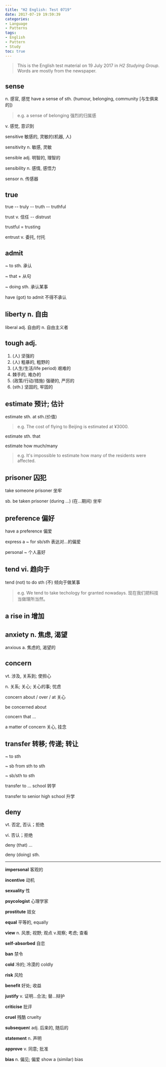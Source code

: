 ```yaml
---
title: "H2 English: Test 0719"
date: 2017-07-19 19:59:39
categories:
- Language
- Patterns
tags:
- English
- Pattern
- Study
toc: true
---
```


> This is the English test material on 19 July 2017 in *H2 Studying Group*. Words are mostly from the newspaper.

## sense

n. 感官, 感觉 have a sense of sth. (humour, belonging, community [与生俱来的])

> e.g. a sense of belonging 强烈的归属感

v. 感觉, 意识到

sensitive 敏感的, 灵敏的(机器, 人)

sensitivity n. 敏感, 灵敏

sensible adj. 明智的, 理智的

sensibility n. 感情, 感悟力

sensor n. 传感器

## true

true -- truly -- truth -- truthful

trust v. 信任 -- distrust

trustful = trusting

entrust v. 委托, 付托

## admit

~ to sth. 承认

~ that + 从句

~ doing sth. 承认某事

have (got) to admit 不得不承认

## liberty n. 自由

liberal adj. 自由的 n. 自由主义者

## tough adj.

1. (人) 坚强的
2. (人) 粗暴的, 粗野的
3. (人生/生活/life period) 艰难的
4. 棘手的, 难办的
5. (政策/行动/措施) 强硬的, 严厉的
6. (sth.) 坚固的, 牢固的

## estimate 预计; 估计

estimate sth. at sth.(价值)

> e.g. The cost of flying to Beijing is estimated at ¥3000. 

estimate sth. that

estimate how much/many

> e.g. It's impossible to estimate how many of the residents were affected.

## prisoner 囚犯

take someone prisoner 坐牢

sb. be taken prisoner (during ...) (在…期间) 坐牢

## preference 偏好

have a preference 偏爱

express a ~ for sb/sth 表达对…的偏爱

personal ~ 个人喜好

## tend vi. 趋向于

tend (not) to do sth (不) 倾向于做某事

> e.g. We tend to take techology for granted nowadays. 现在我们把科技当做理所当然。

## a rise in 增加

## anxiety  n. 焦虑, 渴望

anxious  a. 焦虑的, 渴望的

## concern

vt. 涉及, 关系到; 使担心

n. 关系; 关心; 关心的事; 忧虑

concern about / over / at 关心

be concerned about

concern that ...

a matter of concern 关心, 挂念

## transfer 转移; 传递; 转让

~ to sth

~ sb from sth to sth

~ sb/sth to sth

transfer to ... school 转学

transfer to senior high school 升学

## deny

vt. 否定, 否认；拒绝

vi. 否认；拒绝

deny (that) ...

deny (doing) sth.

-----

**impersonal** 客观的

**incentive** 动机

**sexuality** 性

**psycologist** 心理学家

**prostitute** 妓女

**equal** 平等的, equally

**view** n. 风景; 视野; 观点 v.观察; 考虑; 查看

**self-absorbed** 自恋

**ban** 禁令

**cold** 冷的; 冷漠的 coldly

**risk** 风险

**benefit** 好处; 收益

**justify** v. 证明…合法; 替…辩护

**criticise** 批评

**cruel** 残酷 cruelty

**subsequen**t adj. 后来的, 随后的

**statement** n. 声明

**approve** v. 同意; 批准

**bias** n. 偏见; 偏爱 show a (similar) bias